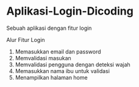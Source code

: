 # Aplikasi-Login-Dicoding
Sebuah aplikasi dengan fitur login

Alur Fitur Login
1. Memasukkan email dan password
2. Memvalidasi masukan
3. Memvalidasi pengguna dengan deteksi wajah
4. Memasukkan nama ibu untuk validasi
5. Menampilkan halaman home
